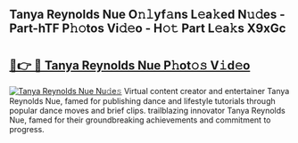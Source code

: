 ## Tanya Reynolds Nue O𝚗𝚕yf𝚊ns L𝚎a𝚔ed N𝚞𝚍es - Part-hTF P𝚑𝚘tos Vi𝚍𝚎o - H𝚘𝚝 Part L𝚎a𝚔s X9xGc

# <h2><a href="http://kf8z99.oniu.top/?m=Tanya+Reynolds+Nue">🔗👉 🔴 Tanya Reynolds Nue P𝚑ot𝚘𝚜 V𝚒d𝚎o</a></h2>

[![Tanya Reynolds Nue Nu𝚍e𝚜](https://i.imgur.com/0qMVB7G.gif)](http://kf8z99.oniu.top/?m=Tanya+Reynolds+Nue)
Virtual content creator and entertainer Tanya Reynolds Nue, famed for publishing dance and lifestyle tutorials through popular dance moves and brief clips. trailblazing innovator Tanya Reynolds Nue, famed for their groundbreaking achievements and commitment to progress.  
